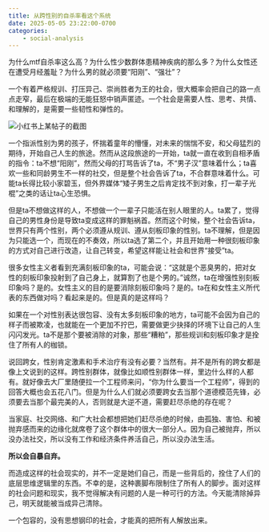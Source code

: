 ```yaml
---
title: 从跨性别的自杀率看这个系统
date: 2025-05-05 23:22:00-0700
categories:
    - social-analysis
---
```


为什么mtf自杀率这么高？为什么性少数群体患精神疾病的那么多？为什么女性还在遭受月经羞耻？为什么男的就必须要“阳刚”、“强壮”？

一个有着严格规训、打压异己、崇尚胜者为王的社会，很大概率会把自己的路一点点走窄，最后在极端的无能狂怒中销声匿迹。一个社会是需要人性、思考、共情、和理解的，是需要一些韧性和弹性的。

![小红书上某帖子的截图](img/screenshot.jpg)

一个指派性别为男的孩子，怀揣着童年的懵懂，对未来的惴惴不安，和父母猛烈的期待，开始自己人生的旅途。然而从这段旅途的一开始，ta就一直在收到自相矛盾的指令：ta不想“阳刚”，然而父母的打骂告诉了ta，不“男子汉”意味着什么；ta喜欢一些和同龄男生不一样的社交，但是整个社会告诉了ta，不合群意味着什么。可能ta长得比较小家碧玉，但外界媒体“矮子男生之后肯定找不到对象，打一辈子光棍”之类的话让ta心生恐惧。

但是ta不想做这样的人，不想做一个一辈子只能活在别人眼里的人。ta累了，觉得自己的男性身份是导致ta变成这样的罪魁祸首。然而这个时候，整个社会告诉ta，世界只有两个性别，两个必须遵从规训、遵从刻板印象的性别。ta不理解，但是因为只能选一个，而现在的不奏效，所以ta选了第二个，并且开始用一种很刻板印象的方式对自己进行改造，让自己转变，希望这样能让社会和世界“接受”ta。

很多女性主义者看到充满刻板印象的ta，可能会说：“这就是个恶臭男的，把对女性的刻板印象投射到了自己身上，就算割了也是个男的。”诚然，ta在增强性别刻板印象吗？是的。女性主义的目的是要消除刻板印象吗？是的。ta在和女性主义所代表的东西做对吗？看起来是的。但是真的是这样吗？

如果在一个对性别表达很包容、没有太多刻板印象的地方，ta可能不会因为自己的样子而被欺凌，也就能在一个更加不拧巴，需要做更少抉择的环境下让自己的人生闪闪发光。ta不是那个要被消除的对象，那些“糟粕”，那些规训和刻板印象才是拴住了所有人的枷锁。

说回跨女，性别肯定激素和手术治疗有没有必要？当然有。并不是所有的跨女都是像上文说到的这样。跨性别群体，就像比如顺性别群体一样，里边什么样的人都有。就好像去大厂里随便拉一个工程师来问，“你为什么要当一个工程师”，得到的回答大概也会五花八门。但是为什么人们就必须要跨女去当那个道德模范先锋，必须要去当那个最完美的人，否则就是大逆不道，需要赶尽杀绝的存在呢？

当家庭、社交网络、和广大社会都想把她们赶尽杀绝的时候，由孤独、害怕、和被抛弃感而来的边缘化就席卷了这个群体中的很大一部分人。因为自己被抛弃，所以没办法社交，所以没有工作和经济条件养活自己，所以没办法生活。

**所以会自暴自弃。**

而造成这样的社会现实的，并不一定是她们自己，而是一些背后的，拴住了人们的底层思维逻辑里的东西。不幸的是，这种裹脚布限制住了所有人的脚步。面对这样的社会问题和现实，我不觉得解决有问题的人是一种可行的方法。今天能清除掉异己，明天就能被当成异己清除。

一个包容的，没有思想钢印的社会，才能真的把所有人解放出来。

